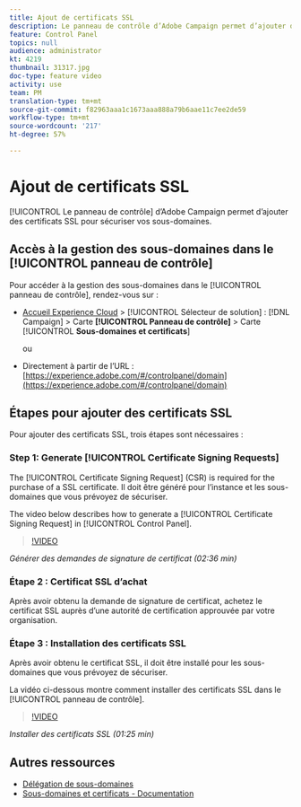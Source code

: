 ```yaml
---
title: Ajout de certificats SSL
description: Le panneau de contrôle d’Adobe Campaign permet d’ajouter des certificats SSL pour sécuriser vos sous-domaines.
feature: Control Panel
topics: null
audience: administrator
kt: 4219
thumbnail: 31317.jpg
doc-type: feature video
activity: use
team: PM
translation-type: tm+mt
source-git-commit: f82963aaa1c1673aaa888a79b6aae11c7ee2de59
workflow-type: tm+mt
source-wordcount: '217'
ht-degree: 57%

---
```



# Ajout de certificats SSL

[!UICONTROL Le panneau de contrôle] d’Adobe Campaign permet d’ajouter des certificats SSL pour sécuriser vos sous-domaines.

## Accès à la gestion des sous-domaines dans le [!UICONTROL panneau de contrôle]

Pour accéder à la gestion des sous-domaines dans le [!UICONTROL panneau de contrôle], rendez-vous sur :

* [Accueil Experience Cloud](https://experience.adobe.com/#/home) > [!UICONTROL Sélecteur de solution] : [!DNL Campaign] > Carte **[!UICONTROL Panneau de contrôle]** > Carte [!UICONTROL **Sous-domaines et certificats**]

   ou
* Directement à partir de l’URL : [https://experience.adobe.com/#/controlpanel/domain](https://experience.adobe.com/#/controlpanel/domain)

## Étapes pour ajouter des certificats SSL

Pour ajouter des certificats SSL, trois étapes sont nécessaires :

### Step 1: Generate [!UICONTROL Certificate Signing Requests]

The [!UICONTROL Certificate Signing Request] (CSR) is required for the purchase of a SSL certificate. Il doit être généré pour l’instance et les sous-domaines que vous prévoyez de sécuriser.

The video below describes how to generate a [!UICONTROL Certificate Signing Request] in [!UICONTROL Control Panel].

>[!VIDEO](https://video.tv.adobe.com/v/31317?quality=12)

*Générer des demandes de signature de certificat (02:36 min)*

### Étape 2 : Certificat SSL d’achat

Après avoir obtenu la demande de signature de certificat, achetez le certificat SSL auprès d’une autorité de certification approuvée par votre organisation.

### Étape 3 : Installation des certificats SSL

Après avoir obtenu le certificat SSL, il doit être installé pour les sous-domaines que vous prévoyez de sécuriser.

La vidéo ci-dessous montre comment installer des certificats SSL dans le [!UICONTROL panneau de contrôle].

>[!VIDEO](https://video.tv.adobe.com/v/31166?quality=12)

*Installer des certificats SSL (01:25 min)*

## Autres ressources

* [Délégation de sous-domaines](/help/control-panel-tutorials/subdomains-and-certificates/subdomain-delegation.md)
* [Sous-domaines et certificats - Documentation](https://docs.adobe.com/content/help/fr-FR/control-panel/using/subdomains-and-certificates/renewing-subdomain-certificate.html)
